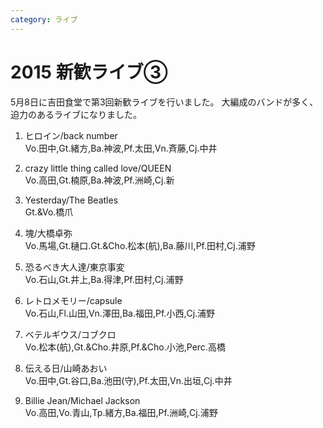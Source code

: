 ```yaml
---
category: ライブ
---
```

# 2015 新歓ライブ③

5月8日に吉田食堂で第3回新歓ライブを行いました。
大編成のバンドが多く、迫力のあるライブになりました。

1. ヒロイン/back number<br>
Vo.田中,Gt.緒方,Ba.神波,Pf.太田,Vn.斉藤,Cj.中井

2. crazy little thing called love/QUEEN<br>
Vo.高田,Gt.楠原,Ba.神波,Pf.洲崎,Cj.新

3. Yesterday/The Beatles<br>
Gt.&Vo.橋爪

4. 塊/大橋卓弥<br>
Vo.馬場,Gt.樋口.Gt.&Cho.松本(航),Ba.藤川,Pf.田村,Cj.浦野

5. 恐るべき大人達/東京事変<br>
Vo.石山,Gt.井上,Ba.得津,Pf.田村,Cj.浦野

6. レトロメモリー/capsule<br>
Vo.石山,Fl.山田,Vn.澤田,Ba.福田,Pf.小西,Cj.浦野

7. ベテルギウス/コブクロ<br>
Vo.松本(航),Gt.&Cho.井原,Pf.&Cho.小池,Perc.高橋

8. 伝える日/山崎あおい<br>
Vo.田中,Gt.谷口,Ba.池田(守),Pf.太田,Vn.出垣,Cj.中井

9. Billie Jean/Michael Jackson<br>
Vo.高田,Vo.青山,Tp.緒方,Ba.福田,Pf.洲崎,Cj.浦野
